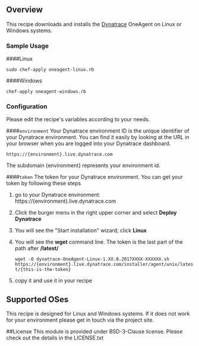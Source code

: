 ## Overview

This recipe downloads and installs the [Dynatrace](http://www.dynatrace.com/) OneAgent on Linux or Windows systems.

### Sample Usage
####Linux
```
sudo chef-apply oneagent-linux.rb
```

####Windows
```
chef-apply oneagent-windows.rb
```

### Configuration
Please edit the recipe's variables according to your needs.

####`environment`
Your Dynatrace environment ID is the unique identifier of your Dynatrace environment. You can find it easily by looking at the URL in your browser when you are logged into your Dynatrace dashboard.

<code>https://{environment}.live.dynatrace.com</code>

The subdomain {environment} represents your environment id.

####`token`
The token for your Dynatrace environment. You can get your token by following these steps

1. go to your Dynatrace environment: https://{environment}.live.dynatrace.com
2. Click the burger menu in the right upper corner and select **Deploy Dynatrace**
3. You will see the "Start installation" wizard; click **Linux**
4. You will see the **wget** command line. The token is the last part of the path after **/latest/**
    
    <code>wget -O dynatrace-OneAgent-Linux-1.XX.0.2017XXXX-XXXXXX.sh https://{environment}.live.dynatrace.com/installer/agent/unix/latest/{this-is-the-token}</code>
5. copy it and use it in your recipe

## Supported OSes
This recipe is designed for Linux and Windows systems. 
If it does not work for your environment please get in touch via the project site.

##License
This module is provided under BSD-3-Clause license. Please check out the details in the LICENSE.txt
